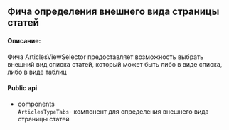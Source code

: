 ## Фича определения внешнего вида страницы статей

#### Описание:

Фича ArticlesViewSelector предоставляет возможность выбрать внешний вид списка статей, который может быть либо в виде списка, либо в виде таблиц


#### Public api

- components   
`ArticlesTypeTabs`- компонент для определения внешнего вида страницы статей